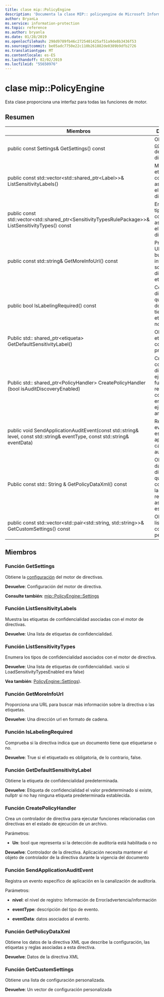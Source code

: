 ```yaml
---
title: clase mip::PolicyEngine
description: 'Documenta la clase MIP:: policyengine de Microsoft Information Protection (MIP) SDK.'
author: BryanLa
ms.service: information-protection
ms.topic: reference
ms.author: bryanla
ms.date: 01/28/2019
ms.openlocfilehash: 298d9789fb46c2725401425af51a9de8b3436f53
ms.sourcegitcommit: be05adc7750e22c110b261882de0389b9dfb2726
ms.translationtype: MT
ms.contentlocale: es-ES
ms.lasthandoff: 02/02/2019
ms.locfileid: "55650976"
---
```

# <a name="class-mippolicyengine"></a>clase mip::PolicyEngine 
Esta clase proporciona una interfaz para todas las funciones de motor.
  
## <a name="summary"></a>Resumen
 Miembros                        | Descripciones                                
--------------------------------|---------------------------------------------
public const Settings& GetSettings() const  |  Obtiene la [configuración](class_mip_policyengine_settings.md) del motor de directivas.
public const std::vector\<std::shared_ptr\<Label\>\>& ListSensitivityLabels()  |  Muestra las etiquetas de confidencialidad asociadas con el motor de directivas.
public const std::vector\<std::shared_ptr\<SensitivityTypesRulePackage\>\>& ListSensitivityTypes() const  |  Enumera los tipos de confidencialidad asociados con el motor de directiva.
public const std::string& GetMoreInfoUrl() const  |  Proporciona una URL para buscar más información sobre la directiva o las etiquetas.
public bool IsLabelingRequired() const  |  Comprueba si la directiva indica que un documento tiene que etiquetarse o no.
Public std:: shared_ptr\<etiqueta\> GetDefaultSensitivityLabel()  |  Obtiene la etiqueta de confidencialidad predeterminada.
Public std:: shared_ptr\<PolicyHandler\> CreatePolicyHandler (bool isAuditDiscoveryEnabled)  |  Crea un controlador de directiva para ejecutar funciones relacionadas con directivas en el estado de ejecución de un archivo.
public void SendApplicationAuditEvent(const std::string& level, const std::string& eventType, const std::string& eventData)  |  Registra un evento específico de aplicación en la canalización de auditoría.
Public const std:: String & GetPolicyDataXml() const  |  Obtiene los datos de la directiva XML que describe la configuración, las etiquetas y reglas asociadas a esta directiva.
public const std::vector\<std::pair\<std::string, std::string\>\>& GetCustomSettings() const  |  Obtiene una lista de configuración personalizada.
  
## <a name="members"></a>Miembros
  
### <a name="getsettings-function"></a>Función GetSettings
Obtiene la [configuración](class_mip_policyengine_settings.md) del motor de directivas.

  
**Devuelve**: Configuración del motor de directiva. 
  
**Consulte también**: [mip::PolicyEngine::Settings](class_mip_policyengine_settings.md)
  
### <a name="listsensitivitylabels-function"></a>Función ListSensitivityLabels
Muestra las etiquetas de confidencialidad asociadas con el motor de directivas.

  
**Devuelve**: Una lista de etiquetas de confidencialidad.
  
### <a name="listsensitivitytypes-function"></a>Función ListSensitivityTypes
Enumera los tipos de confidencialidad asociados con el motor de directiva.

  
**Devuelve**: Una lista de etiquetas de confidencialidad. vacío si LoadSensitivityTypesEnabled era false)
  
**Vea también**: [PolicyEngine::Settings](class_mip_policyengine_settings.md)).
  
### <a name="getmoreinfourl-function"></a>Función GetMoreInfoUrl
Proporciona una URL para buscar más información sobre la directiva o las etiquetas.

  
**Devuelve**: Una dirección url en formato de cadena.
  
### <a name="islabelingrequired-function"></a>Función IsLabelingRequired
Comprueba si la directiva indica que un documento tiene que etiquetarse o no.

  
**Devuelve**: True si el etiquetado es obligatoria, de lo contrario, false.
  
### <a name="getdefaultsensitivitylabel-function"></a>Función GetDefaultSensitivityLabel
Obtiene la etiqueta de confidencialidad predeterminada.

  
**Devuelve**: Etiqueta de confidencialidad el valor predeterminado si existe, nullptr si no hay ninguna etiqueta predeterminada establecida.
  
### <a name="createpolicyhandler-function"></a>Función CreatePolicyHandler
Crea un controlador de directiva para ejecutar funciones relacionadas con directivas en el estado de ejecución de un archivo.

Parámetros:  
* **Un**: bool que representa si la detección de auditoría está habilitada o no



  
**Devuelve**: Controlador de la directiva.
Aplicación necesita mantener el objeto de controlador de la directiva durante la vigencia del documento
  
### <a name="sendapplicationauditevent-function"></a>Función SendApplicationAuditEvent
Registra un evento específico de aplicación en la canalización de auditoría.

Parámetros:  
* **nivel**: el nivel de registro: Información de Error/advertencia/información 


* **eventType**: descripción del tipo de evento. 


* **eventData**: datos asociados al evento.


  
### <a name="getpolicydataxml-function"></a>Función GetPolicyDataXml
Obtiene los datos de la directiva XML que describe la configuración, las etiquetas y reglas asociadas a esta directiva.

  
**Devuelve**: Datos de la directiva XML
  
### <a name="getcustomsettings-function"></a>Función GetCustomSettings
Obtiene una lista de configuración personalizada.

  
**Devuelve**: Un vector de configuración personalizada